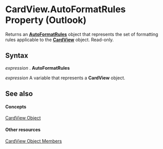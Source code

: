 
# CardView.AutoFormatRules Property (Outlook)

Returns an  **[AutoFormatRules](74514b71-964c-f17b-4df6-e1a5c5ed2b52.md)** object that represents the set of formatting rules applicable to the **[CardView](cdac229b-f2b6-9ecb-e1a7-b53509426570.md)** object. Read-only.


## Syntax

 _expression_ . **AutoFormatRules**

 _expression_ A variable that represents a **CardView** object.


## See also


#### Concepts


[CardView Object](cdac229b-f2b6-9ecb-e1a7-b53509426570.md)
#### Other resources


[CardView Object Members](8b9eda10-1ece-c961-e432-3fca6dfb4f07.md)
